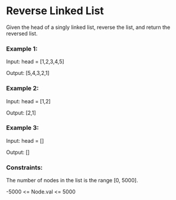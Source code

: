 # Reverse Linked List

Given the head of a singly linked list, reverse the list, and return the reversed list.


### Example 1:

Input: head = [1,2,3,4,5]

Output: [5,4,3,2,1]

### Example 2:

Input: head = [1,2]

Output: [2,1]

### Example 3:

Input: head = []

Output: []

### Constraints:

The number of nodes in the list is the range [0, 5000].

-5000 <= Node.val <= 5000
